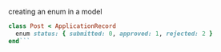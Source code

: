 creating an enum in a model

```ruby
class Post < ApplicationRecord
  enum status: { submitted: 0, approved: 1, rejected: 2 }
end```

